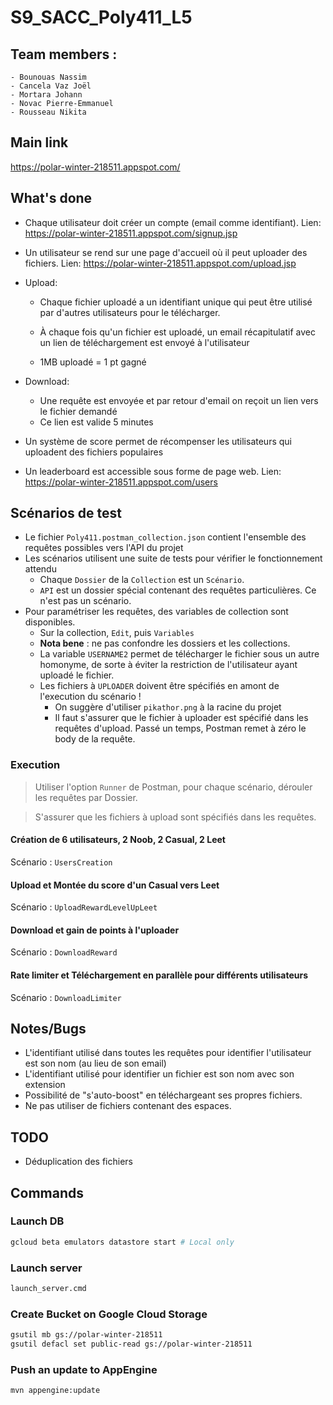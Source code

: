 # S9_SACC_Poly411_L5

## Team members :

    - Bounouas Nassim
    - Cancela Vaz Joël
    - Mortara Johann
    - Novac Pierre-Emmanuel
    - Rousseau Nikita

## Main link

https://polar-winter-218511.appspot.com/

## What's done

- Chaque utilisateur doit créer un compte (email comme identifiant). Lien: https://polar-winter-218511.appspot.com/signup.jsp

- Un utilisateur se rend sur une page d'accueil où il peut uploader des fichiers. Lien: https://polar-winter-218511.appspot.com/upload.jsp

- Upload:
    - Chaque fichier uploadé a un identifiant unique qui peut être utilisé par d'autres utilisateurs pour le télécharger.

    - À chaque fois qu'un fichier est uploadé, un email récapitulatif avec un lien de téléchargement est envoyé à l'utilisateur
    - 1MB uploadé = 1 pt gagné
- Download:
    - Une requête est envoyée et par retour d'email on reçoit un lien vers le fichier demandé
    - Ce lien est valide 5 minutes
- Un système de score permet de récompenser les utilisateurs qui uploadent des fichiers populaires
- Un leaderboard est accessible sous forme de page web. Lien: https://polar-winter-218511.appspot.com/users

## Scénarios de test

- Le fichier `Poly411.postman_collection.json` contient l'ensemble des requêtes possibles vers l'API du projet
- Les scénarios utilisent une suite de tests pour vérifier le fonctionnement attendu
  * Chaque `Dossier` de la `Collection` est un `Scénario`.
  * `API` est un dossier spécial contenant des requêtes particulières. Ce n'est pas un scénario.
- Pour paramétriser les requêtes, des variables de collection sont disponibles.
  * Sur la collection, `Edit`, puis `Variables`
  * __Nota bene__ : ne pas confondre les dossiers et les collections.
  * La variable `USERNAME2` permet de télécharger le fichier sous un autre homonyme, de sorte à éviter la restriction de l'utilisateur ayant uploadé le fichier.
  * Les fichiers à `UPLOADER` doivent être spécifiés en amont de l'execution du scénario !
    * On suggère d'utiliser `pikathor.png` à la racine du projet
    * Il faut s'assurer que le fichier à uploader est spécifié dans les requêtes d'upload. Passé un temps, Postman remet à zéro le body de la requête.

### Execution

>Utiliser l'option `Runner` de Postman, pour chaque scénario, dérouler les requêtes par Dossier.

>S'assurer que les fichiers à upload sont spécifiés dans les requêtes.

#### Création de 6 utilisateurs, 2 Noob, 2 Casual, 2 Leet

Scénario : `UsersCreation`

#### Upload et Montée du score d'un Casual vers Leet

Scénario : `UploadRewardLevelUpLeet`

#### Download et gain de points à l'uploader

Scénario : `DownloadReward`

#### Rate limiter et Téléchargement en parallèle pour différents utilisateurs

Scénario : `DownloadLimiter`

## Notes/Bugs

- L'identifiant utilisé dans toutes les requêtes pour identifier l'utilisateur est son nom (au lieu de son email)
- L'identifiant utilisé pour identifier un fichier est son nom avec son extension
- Possibilité de "s'auto-boost" en téléchargeant ses propres fichiers.
- Ne pas utiliser de fichiers contenant des espaces.

## TODO

- Déduplication des fichiers



## Commands

### Launch DB

```bash
gcloud beta emulators datastore start # Local only
```

### Launch server

```bash
launch_server.cmd
```

### Create Bucket on Google Cloud Storage

```bash
gsutil mb gs://polar-winter-218511
gsutil defacl set public-read gs://polar-winter-218511
```

### Push an update to AppEngine

```bash
mvn appengine:update
```
